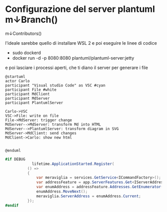 
# Configurazione del server plantuml m↓Branch()
m↓Contributors()

l'ideale sarebbe quello di installare WSL 2
e poi eseguire le linee di codice
- sudo dockerd
- docker run -d -p 8080:8080 plantuml/plantuml-server:jetty

e poi lasciare i processi aperti, che ti diano il server per generare i file

```plantuml
@startuml
actor Carlo 
participant "Visual studio Code" as VSC #cyan
participant File #white
participant MdClient
participant MdServer
participant PlantumlServer

Carlo->VSC
VSC->File: write on file
File->MdServer: trigger change
MdServer-->MdServer: transform Md into HTML
MdServer-->PlantumlServer: transform diagram in SVG
MdServer->MdClient: send changes
MdClient->Carlo: show new html


@enduml
```

```c#
#if DEBUG
            lifetime.ApplicationStarted.Register(
          () =>
          {
              var meraviglia = services.GetService<ICommandFactory>();
              var addressFeature = app.ServerFeatures.Get<IServerAddressesFeature>();
              var enumAddress = addressFeature.Addresses.GetEnumerator();
              enumAddress.MoveNext();
              meraviglia.ServerAddress = enumAddress.Current;
          });
#endif
```
